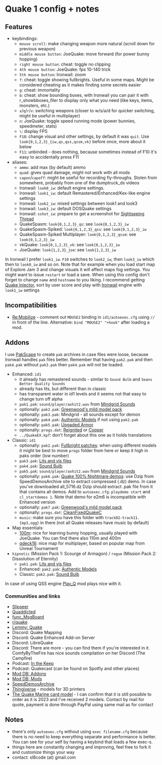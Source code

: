 # Quake 1 config + notes

## Features

- keybindings:
    - `mouse scroll`: make changing weapon more natural (scroll down for previous weapon)
    - `middle mouse button`: JoeQuake: move forward (for power bunny hopping)
    - `right mouse button`: cheat: toggle no clipping
    - `4th mouse button`: JoeQuake: fps 10-140 trick
    - `5th mouse button`: Ironwail: zoom
    - `f`: cheat: toggle showing fullbrights. Useful in some maps. Might be considered cheating as it makes finding some secrets easier
    - `g`: cheat: immortality
    - `b`: cheat: show bounding boxes, with Ironwail you can pair it with r_showbboxes_filer to display only what you need (like keys, items, monsters, etc.)
    - `x`/`q`/`r`/`v`: switching weapons (closer to w/s/a/d for quicker switching, might be useful in multiplayer)
    - `n`: JoeQuake: toggle speed running mode (power bunnies, speedmeter, stats)
    - `\`: display FPS
    - `F10`: change visual and other settings, by default it was `quit`. Use `look{0,1,2,3}_{iw,qs,qss,qssm,vk}` before once, more about it below
    - `F11`: unbinded - does nothing, because sometimes instead of F10 it's easy to accidentally press F11
- aliases:
    - `ammo`: add max (by default) ammo
    - `quad`: gives quad damage, might not work with all mods
    - `capon`/`capoff`: might be useful for recording fly-throughs. Stolen from somewhere, probably from one of the dumptruck_ds videos
    - Ironwail: `look0_iw`: default engine settings.
    - Ironwail: `look1_iw`: default Remastered/Enhanced/Kex-like engine settings
    - Ironwail: `look2_iw`: mixed settings between look1 and look3
    - Ironwail: `look3_iw`: default DOSQuake settings
    - Ironwail: `sshot_iw`: prepare to get a screenshot for [Sightseeing Thread](https://www.slipseer.com/index.php?threads/sightseeing-thread.21/)
    - QuakeSpasm: `look{0,1,2,3}_qs`: see `look{0,1,2,3}_iw`
    - QuakeSpasm-Spiked: `look{0,1,2,3}_qss`: see `look{0,1,2,3}_iw`
    - QuakeSpasm-Spiked Multiplayer: `look{0,1,2,3}_qssm`: see `look{0,1,2,3}_iw`
    - vkQuake: `look{0,1,2,3}_vk`: see `look{0,1,2,3}_iw`
    - JoeQuake: `look{1,2,3}_joe`: see `look{1,2,3}_iw`

In Ironwail I prefer `look1_iw`. `F10` switches to `look2_iw`, then `look3_iw` which then to `look0_iw` and so on.
Note that for example when you load start map of Explore Jam 3 and change visuals it will affect maps fog settings. You might want to issue `restart` or load a save.
When using this config don't forget to change `name` and `hostname` to you liking.
I recommend getting [Quake Injector](https://www.quaddicted.com/tools/quake_injector), sort by user score and play with [Ironwail](https://github.com/andrei-drexler/ironwail/releases) engine with `look1_iw` settings

## Incompatibilities

- [Re:Mobilize](https://www.slipseer.com/index.php?resources/re-mobilize.239/) - comment out `MOUSE2` binding in `id1/autoexec.cfg` using `//` in front of the line. Alternative: `bind "MOUSE2" "+hook"` after loading a mod.

## Addons

I use [PakScape](https://valvedev.info/tools/pakscape/) to create `pak` archives in case files were loose, because Ironwail handles `pak` files better. Remember that having `pak2.pak` and then `pak4.pak` without `pak3.pak` then `pak4.pak` will not be loaded.

- Enhanced: `id1`
    - it already has remastered sounds - similar to `Sound Bulb` and `Seans Better Quality Sounds`
    - already has lits, but different than in classic
    - has transparent water in id1 levels and it seems not that easy to change turn off alpha
    - `pak1.pak`: `sound/player/axhit2.wav` from [Mindgrid Sounds](https://gfx.quakeworld.nu/details/384/mindgridaudio-high-resolution-quake-1-sounds/)
    - optionally: `pak2.pak`: [Greenwood's mild model pack](https://alkalinequake.wordpress.com/files-links/)
    - optionally: `pak3.pak`: Mindgrid - all sounds except for demon
    - optionally: `pak4.pak`: [Authentic Models](https://www.moddb.com/mods/authentic-models-for-quake) if not using `pak2.pak`
    - optionally: `pak5.pak`: [Upgaded Armor](https://www.moddb.com/games/quake/addons/upgraded-armor-for-quake-1)
    - optionally: `progs.dat`: [Reignited](https://www.moddb.com/mods/quake-reignited) or [Copper](http://lunaran.com/copper/)
    - `../QuakeEX.kpf`: don't forget about this one as it holds translations
- Classic: `id1`
    - optionally: `pak2.pak`: [Fullbright patches](https://github.com/c-d-a/q1fbfix): when using different models it might be best to move `progs` folder from here or keep it high in paks order (low number)
    - `pak3.pak`: [Lits and vis files](https://quakewiki.org/wiki/External_Lit_And_Vis_Files)
    - `pak4.pak`: [Sound Bulb](https://www.slipseer.com/index.php?resources/quake-sound-bulb-higher-quality-audio-for-quake-1.110/)
    - `pak5.pak`: `sound/player/axhit2.wav` from [Mindgrid Sounds](https://gfx.quakeworld.nu/details/384/mindgridaudio-high-resolution-quake-1-sounds/)
    - optionally: `pak6.pak`: [Quake 100% Nightmare demos](https://speeddemosarchive.com/quake/): use Dzip from SpeedDemosArchive site to extract compressed (.dz) demo. In case you've downloaded all_5716.dz Dzip should extract .pak file from it that contains all demos.  Add to `autoexec.cfg`: `playdemo start` and `cl_startdemos 1`. Note that demo for e2m6 is incompatible with Enhanced version
    - optionally: `pak7.pak`: [Greenwood's mild model pack](https://alkalinequake.wordpress.com/files-links/)
    - optionally: `progs.dat`: [CleanFixedQuakeC](https://github.com/Jason2Brownlee/QuakeCGPL)
    - `music`: make sure you have this folder with `track02-track11.{mp3,ogg}` in there (not all Quake releases have music by default)
- Map essentials:
    - [100m](https://speeddemosarchive.com/quake/contests/100m.html): nice for learning bunny hopping, usually played with JoeQuake. You can find there also 110m and 400m
    - [qdeck16](https://www.celephais.net/board/view_thread.php?id=62138): nice map for multiplayer, based on popular map from Unreal Tournament
- `hipnotic` (Mission Pack 1: Scourge of Armagon) / `rogue` (Mission Pack 2: Dissolution of Eternity)
    - `pak1.pak`: [Lits and vis files](https://quakewiki.org/wiki/External_Lit_And_Vis_Files)
    - Enhanced: `pak2.pak`: [Authentic Models](https://www.moddb.com/mods/authentic-models-for-quake)
    - Classic: `pak2.pak`: [Sound Bulb](https://www.slipseer.com/index.php?resources/quake-sound-bulb-higher-quality-audio-for-quake-1.110/)

In case of using QSS engine [Play_Q](https://www.quaddicted.com/forum/viewtopic.php?id=1018) mod plays nice with it.

### Communities and links

- [Slipseer](https://www.slipseer.com/)
- [Quaddicted](https://www.quaddicted.com/)
- [func_MsgBoard](https://www.celephais.net/board/forum.php)
- [r/quake](https://www.reddit.com/r/quake/)
- [Lemmy: Quake](https://lemmy.world/c/quake)
- Discord: Quake Mapping
- Discord: Quake Enhanced Add-on Server
- Discord: LibreQuake
- Discord: There are more - you can find them if you're interested in it. ComfyByTheFire has nice sounds compilation on her Discord (The Campfire)
- Podcast: [In the Keep](https://inthekeep.com/)
- Podcast: Quakecast (can be found on Spotfiy and other places)
- [Mod DB: Addons](https://www.moddb.com/games/quake/addons)
- [Mod DB: Mods](https://www.moddb.com/games/quake/mods)
- [SpeedDemosArchive](https://quake.speeddemosarchive.com/)
- [Thingiverse](https://www.thingiverse.com/search?q=quake) - models for 3D printers
- [The Quake Marine card model](http://home.clara.net/rogerpattenden/quake-marine.html) - I can confirm that it is still possible to order as it is 2023 and I've received 2 models. Contact by mail for quote, payment is done through PayPal using same mail as for contact

## Notes

- there's only `autoexec.cfg` without using `exec filename.cfg` because there is no need to keep everything separate and performance is better. You can see for your self by having a keybind that loads a few exec-s.
- things here are constantly changing and improving, feel free to fork it and customize things your way
- contact: sl8code (at) gmail.com

